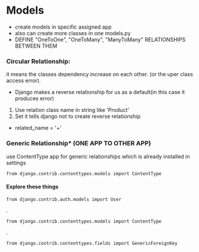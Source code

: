 # Models

+ create models in specific assigned app 
+ also can create more classes in one models.py 
+ DEFINE "OneToOne", "OneToMany", "ManyToMany" RELATIONSHIPS BETWEEN THEM

### Circular Relationship:
it means the classes dependency increase on each other. (or the uper class access error).
+ Django makes a reverse relationship for us as a default(in this case it produces error)
 1. Use relation class name in string like 'Product'
 2. Set it tells django not to create reverse relationship
 - related_name = '+'

### Generic Relationship* (ONE APP TO OTHER APP)
use ContentType app for generic relationships which is already installed in settings

    from django.contrib.contenttypes.models import ContentType
 #### Explore these things
    from django.contrib.auth.models import User
.

    from django.contrib.contenttypes.models import ContentType
.

    from django.contrib.contenttypes.fields import GenericForeignKey
